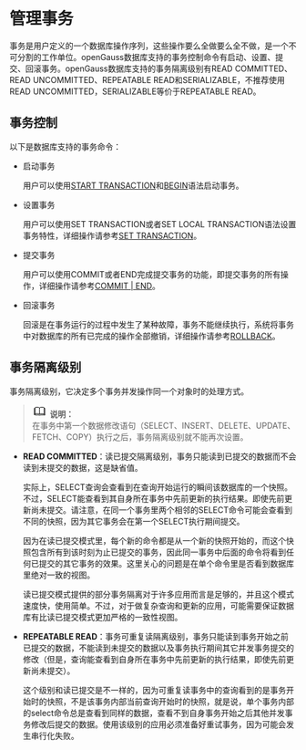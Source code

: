 # 管理事务<a name="ZH-CN_TOPIC_0242370171"></a>

事务是用户定义的一个数据库操作序列，这些操作要么全做要么全不做，是一个不可分割的工作单位。openGauss数据库支持的事务控制命令有启动、设置、提交、回滚事务。openGauss数据库支持的事务隔离级别有READ COMMITTED、READ UNCOMMITTED、REPEATABLE READ和SERIALIZABLE，不推荐使用READ UNCOMMITTED，SERIALIZABLE等价于REPEATABLE READ。

## 事务控制<a name="zh-cn_topic_0237120247_zh-cn_topic_0059778859_sd9dd464abaa740aa8af27a7929d2b431"></a>

以下是数据库支持的事务命令：

-   启动事务

    用户可以使用[START TRANSACTION](START-TRANSACTION.md)和[BEGIN](BEGIN.md)语法启动事务。

-   设置事务

    用户可以使用SET TRANSACTION或者SET LOCAL TRANSACTION语法设置事务特性，详细操作请参考[SET TRANSACTION](SET-TRANSACTION.md)。

-   提交事务

    用户可以使用COMMIT或者END完成提交事务的功能，即提交事务的所有操作，详细操作请参考[COMMIT | END](COMMIT-END.md)。

-   回滚事务

    回滚是在事务运行的过程中发生了某种故障，事务不能继续执行，系统将事务中对数据库的所有已完成的操作全部撤销，详细操作请参考[ROLLBACK](ROLLBACK.md)。


## 事务隔离级别<a name="zh-cn_topic_0237120247_zh-cn_topic_0059778859_sdb809512ed2b47c98637a5d7bcd6deb1"></a>

事务隔离级别，它决定多个事务并发操作同一个对象时的处理方式。

>![](public_sys-resources/icon-note.gif) **说明：**   
>在事务中第一个数据修改语句（SELECT、INSERT、DELETE、UPDATE、FETCH、COPY）执行之后，事务隔离级别就不能再次设置。  

-   **READ COMMITTED**：读已提交隔离级别，事务只能读到已提交的数据而不会读到未提交的数据，这是缺省值。

    实际上，SELECT查询会查看到在查询开始运行的瞬间该数据库的一个快照。不过，SELECT能查看到其自身所在事务中先前更新的执行结果。即使先前更新尚未提交。请注意，在同一个事务里两个相邻的SELECT命令可能会查看到不同的快照，因为其它事务会在第一个SELECT执行期间提交。

    因为在读已提交模式里，每个新的命令都是从一个新的快照开始的，而这个快照包含所有到该时刻为止已提交的事务，因此同一事务中后面的命令将看到任何已提交的其它事务的效果。这里关心的问题是在单个命令里是否看到数据库里绝对一致的视图。

    读已提交模式提供的部分事务隔离对于许多应用而言是足够的，并且这个模式速度快，使用简单。不过，对于做复杂查询和更新的应用，可能需要保证数据库有比读已提交模式更加严格的一致性视图。

-   **REPEATABLE READ**：事务可重复读隔离级别，事务只能读到事务开始之前已提交的数据，不能读到未提交的数据以及事务执行期间其它并发事务提交的修改（但是，查询能查看到自身所在事务中先前更新的执行结果，即使先前更新尚未提交）。
    
    这个级别和读已提交是不一样的，因为可重复读事务中的查询看到的是事务开始时的快照，不是该事务内部当前查询开始时的快照，就是说，单个事务内部的select命令总是查看到同样的数据，查看不到自身事务开始之后其他并发事务修改后提交的数据。使用该级别的应用必须准备好重试事务，因为可能会发生串行化失败。

